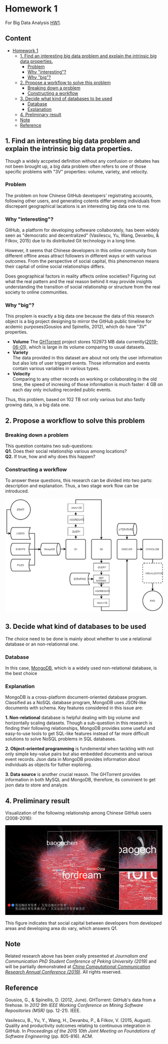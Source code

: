 # Homework 1

For Big Data Analysis [HW1](https://github.com/hyzphbs/2019.M2.BigData/blob/master/homework_1.pdf).

## Content

- [Homework 1](#homework-1)
  - [1. Find an interesting big data problem and explain the intrinsic big data properties.](#1-find-an-interesting-big-data-problem-and-explain-the-intrinsic-big-data-properties)
    - [Problem](#problem)
    - [Why "interesting"?](#why--interesting--)
    - [Why "big"?](#why--big--)
  - [2. Propose a workflow to solve this problem](#2-propose-a-workflow-to-solve-this-problem)
    - [Breaking down a problem](#breaking-down-a-problem)
    - [Constructing a workflow](#constructing-a-workflow)
  - [3. Decide what kind of databases to be used](#3-decide-what-kind-of-databases-to-be-used)
    - [Database](#database)
    - [Explanation](#explanation)
  - [4. Preliminary result](#4-preliminary-result)
  - [Note](#note)
  - [Reference](#reference)

## 1. Find an interesting big data problem and explain the intrinsic big data properties.

Though a widely accpeted definition without any confusion or debates has not been brought up, a big data problem often refers to one of those specific problems with "3V" properties: volume, variety, and velocity.

### Problem

The problem on how Chinese GitHub developers' registrating accounts, following other users, and generating cotents differ among individuals from discrepant geographical lacations is an interesting big data one to me.

### Why "interesting"?

GitHub, a platform for developing softeware collaborately, has been widely seen as "democratic and decentralized" (Vasilescu, Yu, Wang, Devanbu, & Filkov, 2015) due to its distributed Git technology in a long time.

However, it seems that Chinese developers in this online community from different offline areas attract followers in different ways or with various outcomes. From the perspective of social capital, this phenomenon means their capital of online social relationships differs.

Does geographical factors in reality affects online societies? Figuring out what the real pattern and the real reason behind it may provide insights understanding the transition of social relationship or structure from the real society to online communities.

### Why "big"?

This proplem is exactly a big data one because the data of this research object is a big project designing to mirror the GitHub public timeline for acdemic purposes(Gousios and Spinellis, 2012), which do have "3V" properties.

- **Volume**
  The [GHTorrent](http://ghtorrent.org/) project stores 102973 MB data currently([2019-06-01](http://ghtorrent.org/downloads.html)), which is large in its volume comparing to usual datasets.
- **Variety**  
  The data provided in this dataset are about not only the user information but also lots of user triggerd events. Those information and events contain various variables in various types.
- **Velocity**  
  Comparing to any other records on working or collaborating in the old time, the speed of incresing of those information is much faster: 4 GB on each day only including recorded public events.

Thus, this problem, based on 102 TB not only various but also fastly growing data, is a big data one.

## 2. Propose a workflow to solve this problem

### Breaking down a problem

This question contains two sub-questions:  
**Q1.** Does their social relationship various among locations?  
**Q2.** If true, how and why does this happen?

### Constructing a workflow

To answer these questions, this research can be divided into two parts: description and explanation. Thus, a two stage work flow can be introduced.

![Workflow](./res/Homework_1_workflow.png)

## 3. Decide what kind of databases to be used

The choice need to be done is mainly about whether to use a relational database or an non-relationnal one.

### Database

In this case, [MongoDB](https://www.mongodb.com/), which is a widely used non-relational database, is the best choice

### Explanation

MongoDB is a cross-platform document-oriented database program. Classified as a NoSQL database program, MongoDB uses JSON-like documents with schema. Key features considered in this issue are:

**1. Non-relational** database is helpful dealing with big volume and horizontally scaling datasets. Though a sub-question in this research is finding their following relationships, MongoDB provides some useful and easy-to-use tools to get SQL-like features instead of far more difficult solutions to solve NoSQL problems in SQL databases.

**2. Object-oriented programming** is fundemental when tackling with not only simple key-value pairs but also embedded documents and various event records. Json data in MongoDB provides information about individuals as objects for futher exploring.

**3. Data source** is another crucial reason. The GHTorrent provides information in both MySQL and MongoDB, therefore, its convinient to get json data to store and analyze.

## 4. Preliminary result

Visualization of the following relationship among Chinese GitHub users (2008-2016):

![Chinese developers on GitHub](./res/Homework_1_pre_result.png)

This figure indicates that social capital between developers from developed areas and developing area do vary, which answers Q1.

## Note

Related research above has been orally presented at _Journalism and Communication PhD Student Conference of Peking University (2019)_ and will be partially demonstrated at [_China Computational Communication Research Annual Conference (2019)_](https://ccr-china.github.io/post/2019-09-22-conference/). All rights reserved.

## Reference

Gousios, G., & Spinellis, D. (2012, June). GHTorrent: GitHub's data from a firehose. In _2012 9th IEEE Working Conference on Mining Software Repositories (MSR)_ (pp. 12-21). IEEE.

Vasilescu, B., Yu, Y., Wang, H., Devanbu, P., & Filkov, V. (2015, August). Quality and productivity outcomes relating to continuous integration in GitHub. In _Proceedings of the 2015 10th Joint Meeting on Foundations of Software Engineering_ (pp. 805-816). ACM.
